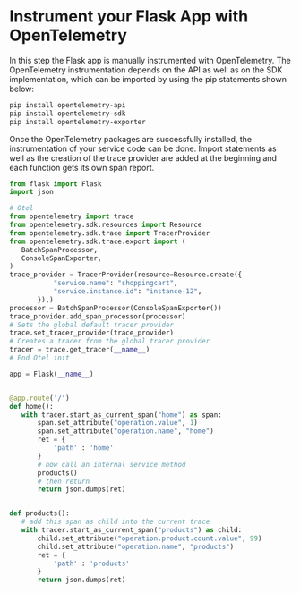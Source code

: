 # Instrument your Flask App with OpenTelemetry

In this step the Flask app is manually instrumented with OpenTelemetry.
The OpenTelemetry instrumentation depends on the API as well as on the SDK implementation, which can be 
imported by using the pip statements shown below:

```bash
pip install opentelemetry-api
pip install opentelemetry-sdk
pip install opentelemetry-exporter
```

Once the OpenTelemetry packages are successfully installed, the instrumentation of your service code can be done.
Import statements as well as the creation of the trace provider are added at the beginning and each function gets its own span report.

```python
from flask import Flask
import json

# Otel
from opentelemetry import trace
from opentelemetry.sdk.resources import Resource
from opentelemetry.sdk.trace import TracerProvider
from opentelemetry.sdk.trace.export import (
   BatchSpanProcessor,
   ConsoleSpanExporter,
)
trace_provider = TracerProvider(resource=Resource.create({
           "service.name": "shoppingcart",
           "service.instance.id": "instance-12",
       }),)
processor = BatchSpanProcessor(ConsoleSpanExporter())
trace_provider.add_span_processor(processor)
# Sets the global default tracer provider
trace.set_tracer_provider(trace_provider)
# Creates a tracer from the global tracer provider
tracer = trace.get_tracer(__name__)
# End Otel init

app = Flask(__name__)


@app.route('/')
def home():
   with tracer.start_as_current_span("home") as span:
       span.set_attribute("operation.value", 1)
       span.set_attribute("operation.name", "home")
       ret = {
           'path' : 'home'   
       }
       # now call an internal service method
       products()
       # then return
       return json.dumps(ret)


def products():
   # add this span as child into the current trace
   with tracer.start_as_current_span("products") as child:
       child.set_attribute("operation.product.count.value", 99)
       child.set_attribute("operation.name", "products")
       ret = {
           'path' : 'products'   
       }
       return json.dumps(ret)

```
